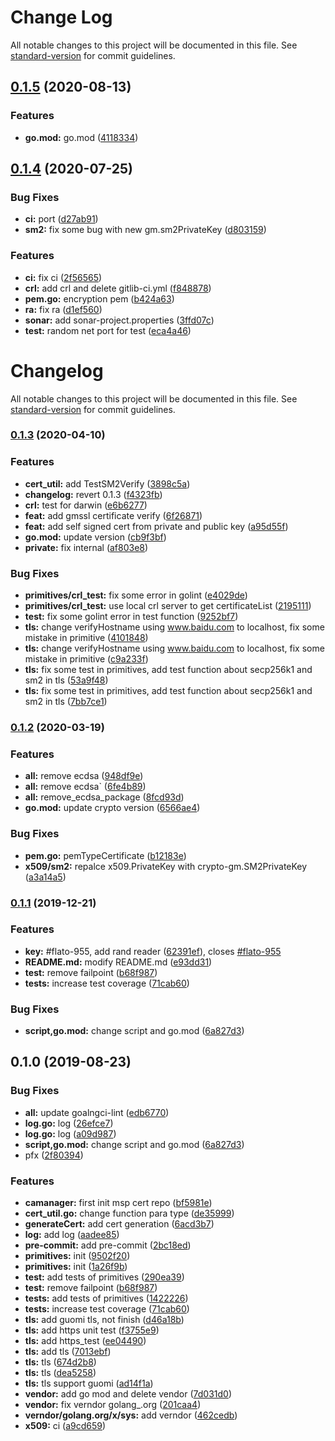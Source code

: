 # Change Log

All notable changes to this project will be documented in this file. See [standard-version](https://github.com/conventional-changelog/standard-version) for commit guidelines.

<a name="0.1.5"></a>
## [0.1.5](http://git.hyperchain.cn/ultramesh/crypto/compare/v0.1.4...v0.1.5) (2020-08-13)


### Features

* **go.mod:** go.mod ([4118334](http://git.hyperchain.cn/ultramesh/crypto/commits/4118334))



<a name="0.1.4"></a>
## [0.1.4](http://git.hyperchain.cn/ultramesh/crypto/compare/v0.1.3...v0.1.4) (2020-07-25)


### Bug Fixes

* **ci:** port ([d27ab91](http://git.hyperchain.cn/ultramesh/crypto/commits/d27ab91))
* **sm2:** fix some bug with new gm.sm2PrivateKey ([d803159](http://git.hyperchain.cn/ultramesh/crypto/commits/d803159))


### Features

* **ci:** fix ci ([2f56565](http://git.hyperchain.cn/ultramesh/crypto/commits/2f56565))
* **crl:** add crl and delete gitlib-ci.yml ([f848878](http://git.hyperchain.cn/ultramesh/crypto/commits/f848878))
* **pem.go:** encryption pem ([b424a63](http://git.hyperchain.cn/ultramesh/crypto/commits/b424a63))
* **ra:** fix ra ([d1ef560](http://git.hyperchain.cn/ultramesh/crypto/commits/d1ef560))
* **sonar:** add sonar-project.properties ([3ffd07c](http://git.hyperchain.cn/ultramesh/crypto/commits/3ffd07c))
* **test:** random net port for test ([eca4a46](http://git.hyperchain.cn/ultramesh/crypto/commits/eca4a46))



# Changelog

All notable changes to this project will be documented in this file. See [standard-version](https://github.com/conventional-changelog/standard-version) for commit guidelines.

### [0.1.3](///compare/v0.1.2...v0.1.3) (2020-04-10)


### Features

* **cert_util:** add TestSM2Verify ([3898c5a](///commit/3898c5a49e3d0050bfe1c39f52a5f9d9936cadee))
* **changelog:** revert 0.1.3 ([f4323fb](///commit/f4323fba72f8218c9498987b13bb83f5c7f705ea))
* **crl:** test for darwin ([e6b6277](///commit/e6b627759de316f6cf978e877ba562e26b9b3e61))
* **feat:** add gmssl certificate verify ([6f26871](///commit/6f2687171202b70f899e3aa9edb6bbd172a3e889))
* **feat:** add self signed cert from private and public key ([a95d55f](///commit/a95d55f36f0ed669b50b6af8173da8867475b24c))
* **go.mod:** update version ([cb9f3bf](///commit/cb9f3bf8420d1f5aa3735e0bebbe59377e1da4a1))
* **private:** fix internal ([af803e8](///commit/af803e8d2febb3061c79d06a2e0cfa9c58e67610))


### Bug Fixes

* **primitives/crl_test:** fix some error in golint ([e4029de](///commit/e4029de913bc7f0c65ce2b9878b846907bee5cc1))
* **primitives/crl_test:** use local crl server to get certificateList ([2195111](///commit/219511183f56bd8b6596f4071110816db2a35bb0))
* **test:** fix some golint error in test function ([9252bf7](///commit/9252bf703cbfaa78dad1a43fd361f66fe5768921))
* **tls:** change verifyHostname using www.baidu.com to localhost, fix some mistake in primitive ([4101848](///commit/4101848731465034dffb469f8a6aace60828fb40))
* **tls:** change verifyHostname using www.baidu.com to localhost, fix some mistake in primitive ([c9a233f](///commit/c9a233f40f5bb1755b6962a4c60bec335c3425af))
* **tls:** fix some test in primitives, add test function about secp256k1 and sm2 in tls ([53a9f48](///commit/53a9f48039848d7906e54e14a28a85a5f38456dd))
* **tls:** fix some test in primitives, add test function about secp256k1 and sm2 in tls ([7bb7ce1](///commit/7bb7ce15b5891a3e4666712b6872db77cbc08db5))

### [0.1.2](///compare/v0.1.1...v0.1.2) (2020-03-19)


### Features

* **all:** remove ecdsa ([948df9e](///commit/948df9e0a99359d955cdde329cf824cd986286bc))
* **all:** remove ecdsa` ([6fe4b89](///commit/6fe4b8918f1774d7195b566ab0a9d33c23b9c9c9))
* **all:** remove_ecdsa_package ([8fcd93d](///commit/8fcd93d5208f60c9caa931e6184c41524798ae0f))
* **go.mod:** update crypto version ([6566ae4](///commit/6566ae4c8e8aa495620dd4234a6f7c3270c89f8d))


### Bug Fixes

* **pem.go:** pemTypeCertificate ([b12183e](///commit/b12183e58760e4d510306f520980d13eab535432))
* **x509/sm2:** repalce x509.PrivateKey with crypto-gm.SM2PrivateKey ([a3a14a5](///commit/a3a14a552fe2aebb1ae1e1d2848d9f628e910f0b))

### [0.1.1](///compare/v0.1.0...v0.1.1) (2019-12-21)


### Features

* **key:** #flato-955, add rand reader ([62391ef](///commit/62391ef4b913306ddb36994fdbe111cf5bd1b6dd)), closes [#flato-955](///issues/flato-955)
* **README.md:** modify README.md ([e93dd31](///commit/e93dd31ab108a20a17b43185871e0de5e4610c5c))
* **test:** remove failpoint ([b68f987](///commit/b68f9879da9e78aa1d54913d9160a4317ef5576d))
* **tests:** increase test coverage ([71cab60](///commit/71cab60c1eb00dc9fd996130c7bba793bdf04f02))


### Bug Fixes

* **script,go.mod:** change script and go.mod ([6a827d3](///commit/6a827d3ddb439d1619cb7ae1901fcf8f522efde2))

## 0.1.0 (2019-08-23)


### Bug Fixes

* **all:** update goalngci-lint ([edb6770](///commit/edb6770))
* **log.go:** log ([26efce7](///commit/26efce7))
* **log.go:** log ([a09d987](///commit/a09d987))
* **script,go.mod:** change script and go.mod ([6a827d3](///commit/6a827d3))
* pfx ([2f80394](///commit/2f80394))


### Features

* **camanager:** first init msp cert repo ([bf5981e](///commit/bf5981e))
* **cert_util.go:** change function para type ([de35999](///commit/de35999))
* **generateCert:** add cert generation ([6acd3b7](///commit/6acd3b7))
* **log:** add log ([aadee85](///commit/aadee85))
* **pre-commit:** add pre-commit ([2bc18ed](///commit/2bc18ed))
* **primitives:** init ([9502f20](///commit/9502f20))
* **primitives:** init ([1a26f9b](///commit/1a26f9b))
* **test:** add tests of primitives ([290ea39](///commit/290ea39))
* **test:** remove failpoint ([b68f987](///commit/b68f987))
* **tests:** add tests of primitives ([1422226](///commit/1422226))
* **tests:** increase test coverage ([71cab60](///commit/71cab60))
* **tls:** add guomi tls, not finish ([d46a18b](///commit/d46a18b))
* **tls:** add https unit test ([f3755e9](///commit/f3755e9))
* **tls:** add https_test ([ee04490](///commit/ee04490))
* **tls:** add tls ([7013ebf](///commit/7013ebf))
* **tls:** tls ([674d2b8](///commit/674d2b8))
* **tls:** tls ([dea5258](///commit/dea5258))
* **tls:** tls support guomi ([ad14f1a](///commit/ad14f1a))
* **vendor:** add go mod and delete vendor ([7d031d0](///commit/7d031d0))
* **vendor:** fix verndor golang_.org ([201caa4](///commit/201caa4))
* **verndor/golang.org/x/sys:** add verndor ([462cedb](///commit/462cedb))
* **x509:** ci ([a9cd659](///commit/a9cd659))
